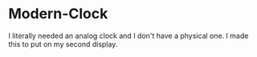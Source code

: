 # Modern-Clock

I literally needed an analog clock and I don't have a physical one. I made this to put on my second display.
